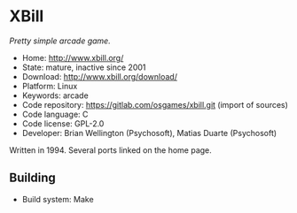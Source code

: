 # XBill

_Pretty simple arcade game._

- Home: http://www.xbill.org/
- State: mature, inactive since 2001
- Download: http://www.xbill.org/download/
- Platform: Linux
- Keywords: arcade
- Code repository: https://gitlab.com/osgames/xbill.git (import of sources)
- Code language: C
- Code license: GPL-2.0
- Developer: Brian Wellington (Psychosoft), Matias Duarte (Psychosoft)

Written in 1994. Several ports linked on the home page.

## Building

- Build system: Make
